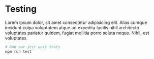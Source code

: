 # Testing

Lorem ipsum dolor, sit amet consectetur adipisicing elit. Alias cumque incidunt culpa voluptatem atque ad expedita facilis nihil architecto voluptates pariatur quidem, fugiat mollitia porro soluta neque. Nihil, est voluptates.

```sh
# Run our jest unit tests
npm run test
```
